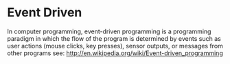 # Event Driven
In computer programming, event-driven programming is a programming paradigm in which the flow of the program is determined by events such as user actions (mouse clicks, key presses), sensor outputs, or messages from other programs
see: http://en.wikipedia.org/wiki/Event-driven_programming
